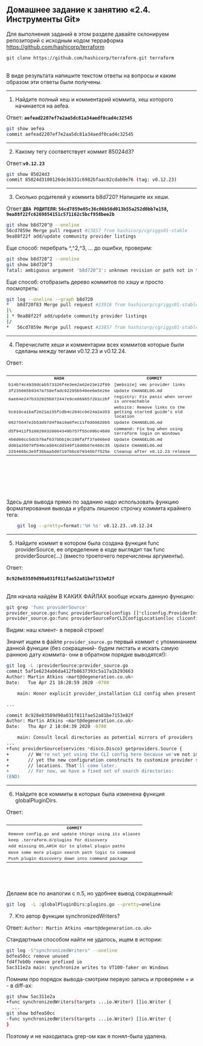 
## Домашнее задание к занятию «2.4. Инструменты Git»


Для выполнения заданий в этом разделе давайте склонируем репозиторий с исходным кодом терраформа https://github.com/hashicorp/terraform
    
    git clone https://github.com/hashicorp/terraform.git terraform

<br>
В виде результата напишите текстом ответы на вопросы и каким образом эти ответы были получены.

---

1. Найдите полный хеш и комментарий коммита, хеш которого начинается на aefea. 

Ответ:<b> `aefead2207ef7e2aa5dc81a34aedf0cad4c32545` </b>

```bash
git show aefea
commit aefead2207ef7e2aa5dc81a34aedf0cad4c32545
```

---

2. Какому тегу соответствует коммит 85024d3?

Ответ:<b>`v0.12.23`</b>

```bash
git show 85024d3
commit 85024d3100126de36331c6982bfaac02cdab9e76 (tag: v0.12.23)
```

---

3. Сколько родителей у коммита b8d720? Напишите их хеши.

Ответ:<b>`ДВА РОДИТЕЛЯ`: `56cd7859e05c36c06b56d013b55a252d0bb7e158`, `9ea88f22fc6269854151c571162c5bcf958bee2b`</b>

```bash
git show b8d720^@ --oneline
56cd7859e Merge pull request #23857 from hashicorp/cgriggs01-stable
9ea88f22f add/update community provider listings
```

Еще способ: перебрать ^,^2,^3, ... до ошибки, проверим:

```bash 
git show b8d720^2 --oneline
git show b8d720^3
fatal: ambiguous argument 'b8d720^3': unknown revision or path not in the working tree.
```

Еще способ: отобразить дерево коммитов по хэшу и просто посмотреть:

```bash
git log --oneline --graph b8d720
*   b8d720f83 Merge pull request #23916 from hashicorp/cgriggs01-stable
|\
| * 9ea88f22f add/update community provider listings
|/
*   56cd7859e Merge pull request #23857 from hashicorp/cgriggs01-stable
```

---

4. Перечислите хеши и комментарии всех коммитов которые были сделаны между тегами v0.12.23 и v0.12.24.<br>

Ответ:


<table align="left" style='font-family:"Courier New", Courier, monospace; font-size:80%'>
    <tr> 
        <td align="center"> <b>HASH </td><td align="center"> <b> COMMIT </td>
    </tr>
    <tr> 
        <td> b14b74c4939dcab573326f4e3ee2a62e23e12f89 </td><td>  [Website] vmc provider links </td>
    </tr>
    <tr>
        <td> 3f235065b9347a758efadc92295b540ee0a5e26e </td><td>  Update CHANGELOG.md </td>
    </tr>
    <tr>
        <td> 6ae64e247b332925b872447e9ce869657281c2bf </td><td>  registry: Fix panic when server is unreachable </td>
    </tr>
    <tr>
        <td> 5c619ca1baf2e21a155fcdb4c264cc9e24a2a353 </td><td>  website: Remove links to the getting started guide's old location </td>
    </tr>
    <tr>
        <td> 06275647e2b53d97d4f0a19a0fec11f6d69820b5 </td><td>  Update CHANGELOG.md </td>
    </tr>
    <tr> 
        <td> d5f9411f5108260320064349b757f55c09bc4b80 </td><td>  command: Fix bug when using terraform login on Windows </td>
    </tr>
    <tr>  
        <td> 4b6d06cc5dcb78af637bbb19c198faff37a066ed </td><td>  Update CHANGELOG.md </td>
    </tr>
    <tr> 
        <td> dd01a35078f040ca984cdd349f18d0b67e486c35 </td><td>  Update CHANGELOG.md </td>
    </tr>
    <tr> 
        <td> 225466bc3e5f35baa5d07197bbc079345b77525e </td><td>  Cleanup after v0.12.23 release </td>
    </tr>
</table>

<br><br><br><br><br><br><br><br><br><br><br><br><br><br><br><br><br><br><br>

Здесь для вывода прямо по заданию надо использовать функцию форматирования вывода и убрать лишнюю строчку коммита крайнего тега:

```bash
    git log --pretty=format:'%H %s' v0.12.23..v0.12.24
```

---

5. Найдите коммит в котором была создана функция func providerSource, ее определение в коде выглядит так func providerSource(...) (вместо троеточего перечислены аргументы).<br>

Ответ: 

<b> `8c928e83589d90a031f811fae52a81be7153e82f` </b> <br><br>

Для начала найдём В КАКИХ ФАЙЛАХ вообще искать данную функцию: 

```bash
git grep 'func providerSource'
provider_source.go:func providerSource(configs []*cliconfig.ProviderInstallation, services *disco.Disco) (getproviders.Source, tfdiags.Diagnostics) {
provider_source.go:func providerSourceForCLIConfigLocation(loc cliconfig.ProviderInstallationLocation, services *disco.Disco) (getproviders.Source, tfdiags.Diagnostics) {
```

Видим: наш клиент- в первой строке! <br>

Значит ищем в файле `provider_source.go` первый коммит с упоминанием данной функции (без сокращений- будем листать и искать самую раннюю дату коммита- они в обратном порядке выводятся!):

```bash
git log -L :providerSource:provider_source.go
commit 5af1e6234ab6da412fb8637393c5a17a1b293663
Author: Martin Atkins <mart@degeneration.co.uk>
Date:   Tue Apr 21 16:28:59 2020 -0700

    main: Honor explicit provider_installation CLI config when present

...

commit 8c928e83589d90a031f811fae52a81be7153e82f
Author: Martin Atkins <mart@degeneration.co.uk>
Date:   Thu Apr 2 18:04:39 2020 -0700

    main: Consult local directories as potential mirrors of providers
...
+func providerSource(services *disco.Disco) getproviders.Source {
+       // We're not yet using the CLI config here because we've not implemented
+       // yet the new configuration constructs to customize provider search
+       // locations. That'll come later.
+       // For now, we have a fixed set of search directories:
(END)
```

---

6. Найдите все коммиты в которых была изменена функция globalPluginDirs.<br>

Ответ:

<table align="left" style='font-family:"Courier New", Courier, monospace; font-size:80%'>
    <tr> 
        <td align="center"> <b> COMMIT </td>
    </tr>
    <tr> 
        <td align="left"> Remove config.go and update things using its aliases</td>
    </tr>
    <tr> 
        <td align="left"> keep .terraform.d/plugins for discovery</td>
    </tr>
    <tr> 
        <td align="left"> Add missing OS_ARCH dir to global plugin paths </td>
    </tr>
    <tr> 
        <td align="left"> move some more plugin search path logic to command </td>
    </tr>
    <tr> 
        <td align="left"> Push plugin discovery down into command package </td>
    </tr>
</table>

<br><br><br><br><br><br><br><br><br><br>

Делаем все по аналогии с п.5, но удобнее вывод сокращенный:

```bash
git log  -L :globalPluginDirs:plugins.go --pretty=oneline
```

7. Кто автор функции synchronizedWriters?

Ответ: `Author: Martin Atkins <mart@degeneration.co.uk>`

Стандартным способом найти не удалось, ищем в истории:

```bash
git log -S"synchronizedWriters" --oneline
bdfea50cc remove unused
fd4f7eb0b remove prefixed io
5ac311e2a main: synchronize writes to VT100-faker on Windows
```

Помним про порядок вывода-смотрим первую запись и проверяем + и - в diff-ах: 

```bash
git show 5ac311e2a
+func synchronizedWriters(targets ...io.Writer) []io.Writer {
  ...
git show bdfea50cc
-func synchronizedWriters(targets ...io.Writer) []io.Writer {
}
```

Поэтому и не находилась grep-ом как я понял-была удалена.